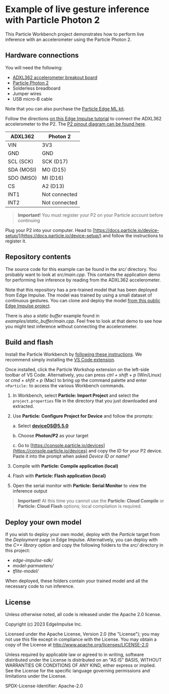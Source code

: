# Example of live gesture inference with Particle Photon 2

This Particle Workbench project demonstrates how to perform live inference with an accelerometer using the Particle Photon 2.

## Hardware connections

You will need the following:
 * [ADXL362 accelerometer breakout board](https://www.adafruit.com/product/1018)
 * [Particle Photon 2](https://store.particle.io/products/photon-2)
 * Solderless breadboard
 * Jumper wires
 * USB micro-B cable

Note that you can also purchase the [Particle Edge ML kit](https://docs.particle.io/reference/datasheets/accessories/edge-ml-kit/).

Follow the directions [on this Edge Impulse tutorial](https://docs.edgeimpulse.com/docs/development-platforms/officially-supported-mcu-targets/particle-photon-2) to connect the ADXL362 accelerometer to the P2. The [P2 pinout diagram can be found here](https://docs.particle.io/reference/datasheets/wi-fi/photon-2-datasheet/#pin-markings).

| ADXL362   | Photon 2   |
| ---------- | --------- |
| VIN        | 3V3       |
| GND        | GND       |
| SCL (SCK)  | SCK (D17) |
| SDA (MOSI) | MO (D15)  |
| SDO (MISO) | MI (D16)  |
| CS         | A2 (D13)  |
| INT1       | Not connected |
| INT2       | Not connected |

> **Important!** You must register your P2 on your Particle account before continuing

Plug your P2 into your computer. Head to [https://docs.particle.io/device-setup/](https://docs.particle.io/device-setup/) and follow the instructions to register it.

## Repository contents

The source code for this example can be found in the *src/* directory. You probably want to look at *src/main.cpp*. This contains the application demo for performing live inference by reading from the ADXL362 accelerometer.

Note that this repository has a pre-trained model that has been deployed from Edge Impulse. The model was trained by using a small dataset of continuous gestures. You can clone and deploy the model [from this public Edge Impulse project](https://studio.edgeimpulse.com/public/311665/latest).

There is also a *static buffer* example found in *examples/static_buffer/main.cpp*. Feel free to look at that demo to see how you might test inference without connecting the accelerometer.

## Build and flash

Install the Particle Workbench by [following these instructions](https://docs.particle.io/workbench/). We recommend simply installing the [VS Code extension](https://docs.particle.io/quickstart/workbench/#workbench-extension-installation).

Once installed, click the Particle Workshop extension on the left-side toolbar of VS Code. Alternatively, you can press *ctrl + shift + p* (Win/Linux) or *cmd + shfit + p* (Mac) to bring up the command palette and enter `>Particle:` to access the various Workbench commands.

1. In Workbench, select **Particle: Import Project** and select the `project.properties` file in the directory that you just downloaded and extracted.

2. Use **Particle: Configure Project for Device** and follow the prompts:

    a. Select **deviceOS@5.5.0** 

    b. Choose **Photon/P2** as your target

    c. Go to [https://console.particle.io/devices](https://console.particle.io/devices) and copy the *ID* for your P2 device. Paste it into the prompt when asked *Device ID or name?*

3. Compile with  **Particle: Compile application (local)**

4. Flash with **Particle: Flash application (local)**

5. Open the serial monitor with **Particle: Serial Monitor** to view the inference output

> **Important!** At this time you cannot use the **Particle: Cloud Compile** or **Particle: Cloud Flash** options; local compilation is required.

## Deploy your own model

If you wish to deploy your own model, deploy with the *Particle* target from the *Deployment* page in Edge Impulse. Alternatively, you can deploy with the *C++ library* option and copy the following folders to the *src/* directory in this project:

 * *edge-impulse-sdk/*
 * *model-parmaeters/*
 * *tflite-model/*

When deployed, these folders contain your trained model and all the necessary code to run inference.

## License

Unless otherwise noted, all code is released under the Apache 2.0 license.

Copyright (c) 2023 EdgeImpulse Inc.

Licensed under the Apache License, Version 2.0 (the "License");
you may not use this file except in compliance with the License.
You may obtain a copy of the License at
http://www.apache.org/licenses/LICENSE-2.0

Unless required by applicable law or agreed to in writing,
software distributed under the License is distributed on an "AS
IS" BASIS, WITHOUT WARRANTIES OR CONDITIONS OF ANY KIND, either
express or implied. See the License for the specific language
governing permissions and limitations under the License.

SPDX-License-Identifier: Apache-2.0
